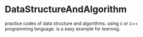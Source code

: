 # DataStructureAndAlgorithm
practice codes of data structure and algorithms.
using c or c++ programming language.
is a easy example for learnnig.
